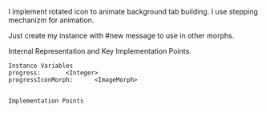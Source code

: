 I implement rotated icon to animate background tab building. I use stepping mechanizm for animation.Just create my instance with #new message to use in other morphs.Internal Representation and Key Implementation Points.    Instance Variables	progress:		<Integer>	progressIconMorph:		<ImageMorph>    Implementation Points